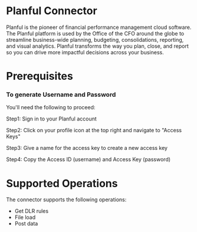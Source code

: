 # Planful Connector
Planful is the pioneer of financial performance management cloud software. The Planful platform is used by the Office of the CFO around the globe to streamline business-wide planning, budgeting, consolidations, reporting, and visual analytics. Planful transforms the way you plan, close, and report so you can drive more impactful decisions across your business. 

# Prerequisites
### To generate Username and Password

You'll need the following to proceed:

Step1: Sign in to your Planful account

Step2: Click on your profile icon at the top right and navigate to "Access Keys"

Step3: Give a name for the access key to create a new access key

Step4: Copy the Access ID (username) and Access Key (password)

# Supported Operations
The connector supports the following operations:

- Get DLR rules
- File load
- Post data
